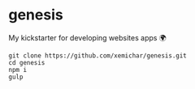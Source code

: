 # genesis

My kickstarter for developing websites apps :earth_africa:

```
git clone https://github.com/xemichar/genesis.git
cd genesis
npm i
gulp
```
